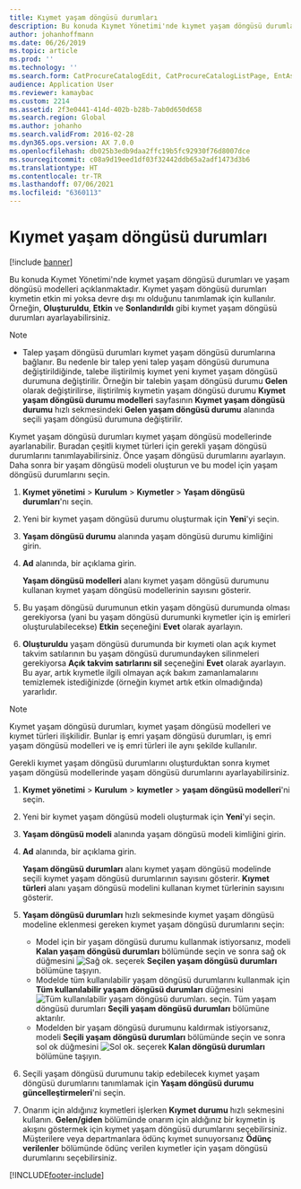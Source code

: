 ```yaml
---
title: Kıymet yaşam döngüsü durumları
description: Bu konuda Kıymet Yönetimi'nde kıymet yaşam döngüsü durumları ve yaşam döngüsü modelleri açıklanmaktadır.
author: johanhoffmann
ms.date: 06/26/2019
ms.topic: article
ms.prod: ''
ms.technology: ''
ms.search.form: CatProcureCatalogEdit, CatProcureCatalogListPage, EntAssetLifecycleModelStateNext, EntAssetObjectLifecycleState, EntAssetLifecycleStateUpdate, EntAssetObjectLifecycleModel
audience: Application User
ms.reviewer: kamaybac
ms.custom: 2214
ms.assetid: 2f3e0441-414d-402b-b28b-7ab0d650d658
ms.search.region: Global
ms.author: johanho
ms.search.validFrom: 2016-02-28
ms.dyn365.ops.version: AX 7.0.0
ms.openlocfilehash: db025b3edb9daa2ffc19b5fc92930f76d8007dce
ms.sourcegitcommit: c08a9d19eed1df03f32442ddb65a2adf1473d3b6
ms.translationtype: HT
ms.contentlocale: tr-TR
ms.lasthandoff: 07/06/2021
ms.locfileid: "6360113"
---
```

# <a name="asset-lifecycle-states"></a>Kıymet yaşam döngüsü durumları

[!include [banner](../../includes/banner.md)]

 

Bu konuda Kıymet Yönetimi'nde kıymet yaşam döngüsü durumları ve yaşam döngüsü modelleri açıklanmaktadır. Kıymet yaşam döngüsü durumları kıymetin etkin mi yoksa devre dışı mı olduğunu tanımlamak için kullanılır. Örneğin, **Oluşturuldu**, **Etkin** ve **Sonlandırıldı** gibi kıymet yaşam döngüsü durumları ayarlayabilirsiniz.

> [!NOTE]
> - Talep yaşam döngüsü durumları kıymet yaşam döngüsü durumlarına bağlanır. Bu nedenle bir talep yeni talep yaşam döngüsü durumuna değiştirildiğinde, talebe iliştirilmiş kıymet yeni kıymet yaşam döngüsü durumuna değiştirilir. Örneğin bir talebin yaşam döngüsü durumu **Gelen** olarak değiştirilirse, iliştirilmiş kıymetin yaşam döngüsü durumu **Kıymet yaşam döngüsü durumu modelleri** sayfasının **Kıymet yaşam döngüsü durumu** hızlı sekmesindeki **Gelen yaşam döngüsü durumu** alanında seçili yaşam döngüsü durumuna değiştirilir. 


Kıymet yaşam döngüsü durumları kıymet yaşam döngüsü modellerinde ayarlanabilir. Buradan çeşitli kıymet türleri için gerekli yaşam döngüsü durumlarını tanımlayabilirsiniz. Önce yaşam döngüsü durumlarını ayarlayın. Daha sonra bir yaşam döngüsü modeli oluşturun ve bu model için yaşam döngüsü durumlarını seçin.

1. **Kıymet yönetimi** \> **Kurulum** \> **Kıymetler** \> **Yaşam döngüsü durumları**'nı seçin.
2. Yeni bir kıymet yaşam döngüsü durumu oluşturmak için **Yeni**'yi seçin.
3. **Yaşam döngüsü durumu** alanında yaşam döngüsü durumu kimliğini girin.
4. **Ad** alanında, bir açıklama girin.

    **Yaşam döngüsü modelleri** alanı kıymet yaşam döngüsü durumunu kullanan kıymet yaşam döngüsü modellerinin sayısını gösterir.

5. Bu yaşam döngüsü durumunun etkin yaşam döngüsü durumunda olması gerekiyorsa (yani bu yaşam döngüsü durumunki kıymetler için iş emirleri oluşturulabilecekse) **Etkin** seçeneğini **Evet** olarak ayarlayın.
6. **Oluşturuldu** yaşam döngüsü durumunda bir kıymeti olan açık kıymet takvim satılarının bu yaşam döngüsü durumundayken silinmeleri gerekiyorsa **Açık takvim satırlarını sil** seçeneğini **Evet** olarak ayarlayın. Bu ayar, artık kıymetle ilgili olmayan açık bakım zamanlamalarını temizlemek istediğinizde (örneğin kıymet artık etkin olmadığında) yararlıdır.

> [!NOTE]
> Kıymet yaşam döngüsü durumları, kıymet yaşam döngüsü modelleri ve kıymet türleri ilişkilidir. Bunlar iş emri yaşam döngüsü durumları, iş emri yaşam döngüsü modelleri ve iş emri türleri ile aynı şekilde kullanılır. 


Gerekli kıymet yaşam döngüsü durumlarını oluşturduktan sonra kıymet yaşam döngüsü modellerinde yaşam döngüsü durumlarını ayarlayabilirsiniz.

1. **Kıymet yönetimi** \> **Kurulum** \> **kıymetler** \> **yaşam döngüsü modelleri**'ni seçin.
2. Yeni bir kıymet yaşam döngüsü modeli oluşturmak için **Yeni**'yi seçin.
3. **Yaşam döngüsü modeli** alanında yaşam döngüsü modeli kimliğini girin.
4. **Ad** alanında, bir açıklama girin.

    **Yaşam döngüsü durumları** alanı kıymet yaşam döngüsü modelinde seçili kıymet yaşam döngüsü durumlarının sayısını gösterir. **Kıymet türleri** alanı yaşam döngüsü modelini kullanan kıymet türlerinin sayısını gösterir.

5. **Yaşam döngüsü durumları** hızlı sekmesinde kıymet yaşam döngüsü modeline eklenmesi gereken kıymet yaşam döngüsü durumlarını seçin:

    - Model için bir yaşam döngüsü durumu kullanmak istiyorsanız, modeli **Kalan yaşam döngüsü durumları** bölümünde seçin ve sonra sağ ok düğmesini ![Sağ ok.](media/15-setup-for-objects.png) seçerek **Seçilen yaşam döngüsü durumları** bölümüne taşıyın.
    - Modelde tüm kullanılabilir yaşam döngüsü durumlarını kullanmak için **Tüm kullanılabilir yaşam döngüsü durumları** düğmesini ![Tüm kullanılabilir yaşam döngüsü durumları.](media/20-setup-for-objects.png) seçin. Tüm yaşam döngüsü durumları **Seçili yaşam döngüsü durumları** bölümüne aktarılır.
    - Modelden bir yaşam döngüsü durumunu kaldırmak istiyorsanız, modeli **Seçili yaşam döngüsü durumları** bölümünde seçin ve sonra sol ok düğmesini ![Sol ok.](media/16-setup-for-objects.png) seçerek **Kalan döngüsü durumları** bölümüne taşıyın.

6. Seçili yaşam döngüsü durumunu takip edebilecek kıymet yaşam döngüsü durumlarını tanımlamak için **Yaşam döngüsü durumu güncelleştirmeleri**'ni seçin.
7. Onarım için aldığınız kıymetleri işlerken **Kıymet durumu** hızlı sekmesini kullanın. **Gelen/giden** bölümünde onarım için aldığınız bir kıymetin iş akışını göstermek için kıymet yaşam döngüsü durumlarını seçebilirsiniz. Müşterilere veya departmanlara ödünç kıymet sunuyorsanız **Ödünç verilenler** bölümünde ödünç verilen kıymetler için yaşam döngüsü durumlarını seçebilirsiniz.


[!INCLUDE[footer-include](../../../includes/footer-banner.md)]